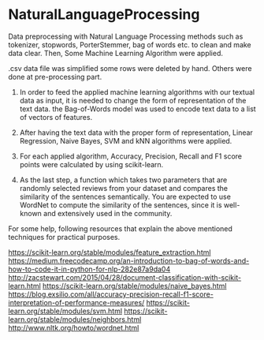 # NaturalLanguageProcessing
Data preprocessing with Natural Language Processing methods such as tokenizer, stopwords, PorterStemmer, bag of words etc. to clean and make data clear. Then, Some Machine Learning Algorithm were applied. 

.csv data file was simplified some rows were deleted by hand. Others were done at pre-processing part.

1. In order to feed the applied machine learning algorithms with our textual data as input, it is needed to change the form of representation of the text data. the Bag-of-Words model was used to encode text data to a list of vectors of features.

2. After having the text data with the proper form of representation, Linear Regression, Naive Bayes, SVM and kNN algorithms were applied.

3. For each applied algorithm, Accuracy, Precision, Recall and F1 score points were calculated by using scikit-learn.

4. As the last step, a function which takes two parameters that are randomly selected reviews from your dataset and compares the similarity of the sentences semantically. You are expected to use WordNet to compute the similarity of the sentences, since it is well-known and extensively used in the community.


For some help, following resources that explain the above mentioned techniques for practical purposes.

https://scikit-learn.org/stable/modules/feature_extraction.html
https://medium.freecodecamp.org/an-introduction-to-bag-of-words-and-how-to-code-it-in-python-for-nlp-282e87a9da04
http://zacstewart.com/2015/04/28/document-classification-with-scikit-learn.html
https://scikit-learn.org/stable/modules/naive_bayes.html
https://blog.exsilio.com/all/accuracy-precision-recall-f1-score-interpretation-of-performance-measures/
https://scikit-learn.org/stable/modules/svm.html
https://scikit-learn.org/stable/modules/neighbors.html
http://www.nltk.org/howto/wordnet.html
